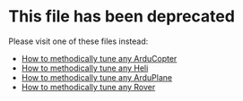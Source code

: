 # This file has been deprecated

Please visit one of these files instead:

- [How to methodically tune any ArduCopter](https://ardupilot.github.io/MethodicConfigurator/TUNING_GUIDE_ArduCopter)
- [How to methodically tune any Heli](https://ardupilot.github.io/MethodicConfigurator/TUNING_GUIDE_Heli)
- [How to methodically tune any ArduPlane](https://ardupilot.github.io/MethodicConfigurator/TUNING_GUIDE_ArduPlane)
- [How to methodically tune any Rover](https://ardupilot.github.io/MethodicConfigurator/TUNING_GUIDE_Rover)
